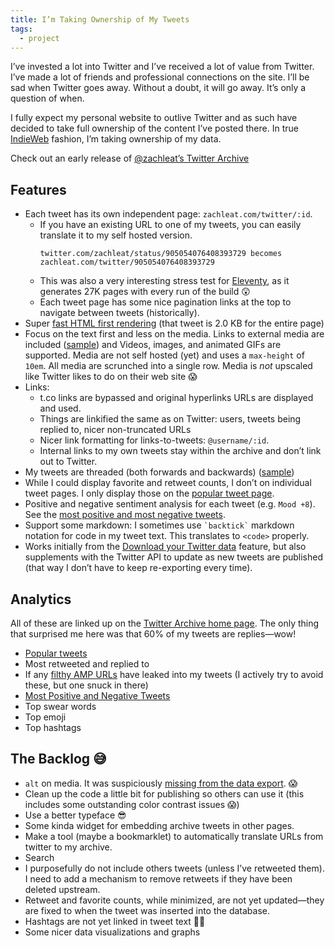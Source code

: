 ```yaml
---
title: I’m Taking Ownership of My Tweets
tags:
  - project
---
```

I’ve invested a lot into Twitter and I’ve received a lot of value from Twitter. I’ve made a lot of friends and professional connections on the site. I’ll be sad when Twitter goes away. Without a doubt, it will go away. It’s only a question of when.

I fully expect my personal website to outlive Twitter and as such have decided to take full ownership of the content I’ve posted there. In true [IndieWeb](https://indieweb.org/) fashion, I’m taking ownership of my data.

<p class="primarylink">Check out an early release of <a href="/twitter/">@zachleat’s Twitter Archive</a></p>

## Features

* Each tweet has its own independent page: `zachleat.com/twitter/:id`.
    - If you have an existing URL to one of my tweets, you can easily translate it to my self hosted version. <pre><code>twitter.com/zachleat/status/905054076408393729 becomes zachleat.com/twitter/905054076408393729</code></pre>
    - This was also a very interesting stress test for [Eleventy](https://www.11ty.io/), as it generates 27K pages with every run of the build 😲
    - Each tweet page has some nice pagination links at the top to navigate between tweets (historically).
* Super [fast HTML first rendering](/twitter/1169998370041208832/) (that tweet is 2.0 KB for the entire page)
* Focus on the text first and less on the media. Links to external media are included ([sample](/twitter/1171621079745540096/)) and Videos, images, and animated GIFs are supported. Media are not self hosted (yet) and uses a `max-height` of `10em`. All media are scrunched into a single row. Media is _not_ upscaled like Twitter likes to do on their web site 😱
* Links:
    * t.co links are bypassed and original hyperlinks URLs are displayed and used.
    * Things are linkified the same as on Twitter: users, tweets being replied to, nicer non-truncated URLs
    * Nicer link formatting for links-to-tweets: `@username/:id`.
    * Internal links to my own tweets stay within the archive and don’t link out to Twitter.
* My tweets are threaded (both forwards and backwards) ([sample](/twitter/1171427770850672640/))
* While I could display favorite and retweet counts, I don’t on individual tweet pages. I only display those on the [popular tweet page](/twitter/popular/).
* Positive and negative sentiment analysis for each tweet (e.g. `Mood +8`). See the [most positive and most negative tweets](/twitter/sentiment/).
* Support some markdown: I sometimes use `` `backtick` `` markdown notation for code in my tweet text. This translates to `<code>` properly.
* Works initially from the [Download your Twitter data](https://twitter.com/settings/your_twitter_data) feature, but also supplements with the Twitter API to update as new tweets are published (that way I don’t have to keep re-exporting every time).

## Analytics

All of these are linked up on the [Twitter Archive home page](/twitter/). The only thing that surprised me here was that 60% of my tweets are replies—wow!

* [Popular tweets](/twitter/popular/)
* Most retweeted and replied to
* If any [filthy AMP URLs](/twitter/amp/) have leaked into my tweets (I actively try to avoid these, but one snuck in there)
* [Most Positive and Negative Tweets](/twitter/sentiment/)
* Top swear words
* Top emoji
* Top hashtags

## The Backlog 😅

* `alt` on media. It was suspiciously [missing from the data export](/twitter/1171427770850672640/). 😱
* Clean up the code a little bit for publishing so others can use it (this includes some outstanding color contrast issues 😱)
* Use a better typeface 😎
* Some kinda widget for embedding archive tweets in other pages.
* Make a tool (maybe a bookmarklet) to automatically translate URLs from twitter to my archive.
* Search
* I purposefully do not include others tweets (unless I’ve retweeted them). I need to add a mechanism to remove retweets if they have been deleted upstream.
* Retweet and favorite counts, while minimized, are not yet updated—they are fixed to when the tweet was inserted into the database.
* Hashtags are not yet linked in tweet text 🤷‍♂️
* Some nicer data visualizations and graphs

